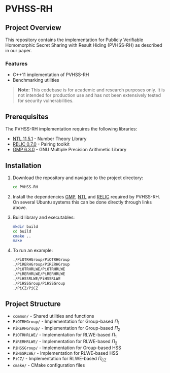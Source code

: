 # PVHSS-RH

## Project Overview
This repository contains the implementation for Publicly Verifiable Homomorphic Secret Sharing with Result Hiding (PVHSS-RH) as described in our paper. 


### Features
- C++11 implementation of PVHSS-RH
- Benchmarking utilities

> **Note:** This codebase is for academic and research purposes only. It is not intended for production use and has not been extensively tested for security vulnerabilities.

## Prerequisites
The PVHSS-RH implementation requires the following libraries:
- [NTL 11.5.1](https://libntl.org/) - Number Theory Library
- [RELIC 0.7.0](https://github.com/relic-toolkit/relic) - Pairing toolkit
- [GMP 6.3.0](https://gmplib.org/) - GNU Multiple Precision Arithmetic Library

## Installation

1. Download the repository and navigate to the project directory:
    ```bash
    cd PVHSS-RH
    ```
2. Install the dependencies [GMP](https://gmplib.org/), [NTL](https://libntl.org/doc/tour-unix.html) and [RELIC](https://github.com/relic-toolkit/relic/wiki/Building) required by PVHSS-RH. On several Ubuntu systems this can be done directly through links above.

3. Build library and executables:
    ```bash
    mkdir build
    cd build
    cmake ..
    make
    ```
4. To run an example:
    ```bash
    ./PiOTRHGroup/PiOTRHGroup
    ./PiRERHGroup/PiRERHGroup
    ./PiOTRHRLWE/PiOTRHRLWE
    ./PiRERHRLWE/PiRERHRLWE
    ./PiHSSRLWE/PiHSSRLWE
    ./PiHSSGroup/PiHSSGroup
    ./PiCZ/PiCZ
    ```

## Project Structure
- `common/` - Shared utilities and functions
- `PiOTRHGroup/` - Implementation for Group-based $\Pi_1$
- `PiRERHGroup/` - Implementation for Group-based $\Pi_2$
- `PiOTRHRLWE/` - Implementation for RLWE-based $\Pi_1$
- `PiRERHRLWE/` - Implementation for RLWE-based $\Pi_2$
- `PiHSSGroup/` - Implementation for Group-based HSS
- `PiHSSRLWE/` - Implementation for RLWE-based HSS
- `PiCZ/` - Implementation for RLWE-based $\Pi_{\text{CZ}}$
- `cmake/` - CMake configuration files